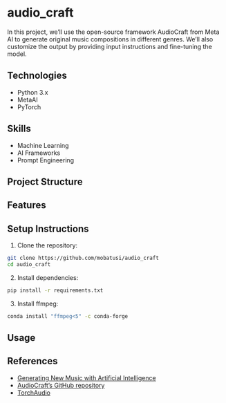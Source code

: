# audio_craft

In this project, we’ll use the open-source framework AudioCraft from Meta AI to generate original music compositions in different genres. We’ll also customize the output by providing input instructions and fine-tuning the model.

## Technologies
- Python 3.x
- MetaAI
- PyTorch

## Skills
- Machine Learning
- AI Frameworks
- Prompt Engineering

## Project Structure

## Features

## Setup Instructions
1. Clone the repository:
```bash
git clone https://github.com/mobatusi/audio_craft
cd audio_craft
```

2. Install dependencies:
```bash
pip install -r requirements.txt
```
3. Install ffmpeg:
```bash
conda install "ffmpeg<5" -c conda-forge
```

## Usage

## References
- [Generating New Music with Artificial Intelligence](https://www.educative.io/projects/generating-new-music-with-artificial-intelligence)
- [AudioCraft’s GitHub repository](https://github.com/facebookresearch/audiocraft)
- [TorchAudio](https://pytorch.org/audio/stable/index.html)